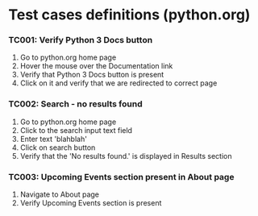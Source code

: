# Test cases definitions (python.org)

### TC001: Verify Python 3 Docs button

1. Go to python.org home page
2. Hover the mouse over the Documentation link
3. Verify that Python 3 Docs button is present
4. Click on it and verify that we are redirected to correct page

### TC002: Search - no results found

1. Go to python.org home page
2. Click to the search input text field
3. Enter text 'blahblah'
4. Click on search button
5. Verify that the 'No results found.' is displayed in Results section

### TC003: Upcoming Events section present in About page

1. Navigate to About page
2. Verify Upcoming Events section is present